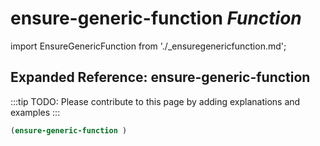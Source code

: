 # **ensure-generic-function** *Function*

import EnsureGenericFunction from './_ensuregenericfunction.md';

<EnsureGenericFunction />

## Expanded Reference: ensure-generic-function

:::tip
TODO: Please contribute to this page by adding explanations and examples
:::

```lisp
(ensure-generic-function )
```
